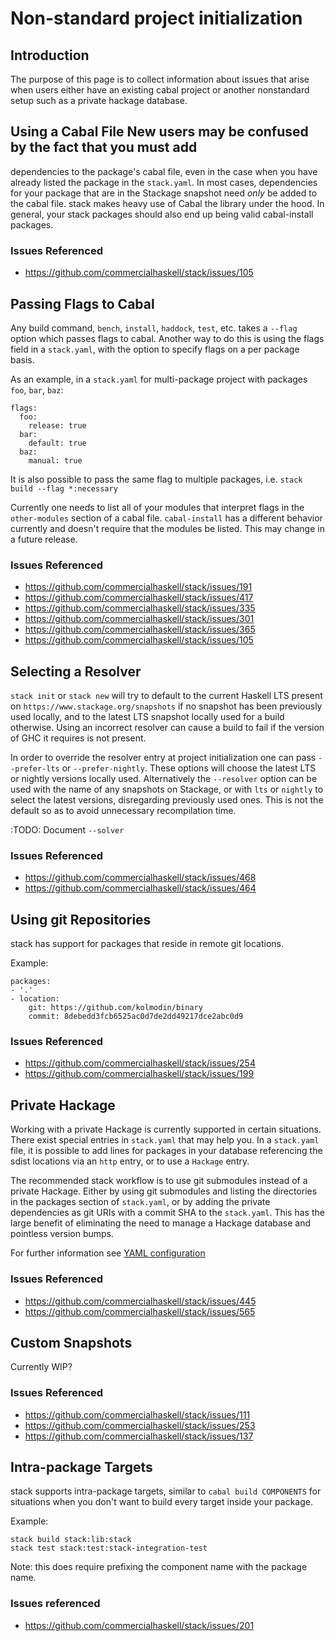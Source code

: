 # Non-standard project initialization

## Introduction
The purpose of this page is to collect information about issues that arise when
users either have an existing cabal project or another nonstandard setup such
as a private hackage database.

## Using a Cabal File New users may be confused by the fact that you must add
dependencies to the package's cabal file, even in the case when you have
already listed the package in the `stack.yaml`. In most cases, dependencies for
your package that are in the Stackage snapshot need *only* be added to the
cabal file. stack makes heavy use of Cabal the library under the hood. In
general, your stack packages should also end up being valid cabal-install
packages.

### Issues Referenced
  - https://github.com/commercialhaskell/stack/issues/105

## Passing Flags to Cabal

Any build command, `bench`, `install`, `haddock`, `test`, etc. takes a `--flag`
option which passes flags to cabal. Another way to do this is using the flags
field in a `stack.yaml`, with the option to specify flags on a per package
basis.

As an example, in a `stack.yaml` for multi-package project with packages `foo`,
`bar`, `baz`:

```
flags:
  foo:
    release: true
  bar:
    default: true
  baz:
    manual: true
```

It is also possible to pass the same flag to multiple packages, i.e. `stack
build --flag *:necessary`

Currently one needs to list all of your modules that interpret flags in the
`other-modules` section of a cabal file. `cabal-install` has a different
behavior currently and doesn't require that the modules be listed. This may
change in a future release.


### Issues Referenced
  - https://github.com/commercialhaskell/stack/issues/191
  - https://github.com/commercialhaskell/stack/issues/417
  - https://github.com/commercialhaskell/stack/issues/335
  - https://github.com/commercialhaskell/stack/issues/301
  - https://github.com/commercialhaskell/stack/issues/365
  - https://github.com/commercialhaskell/stack/issues/105

## Selecting a Resolver

`stack init` or `stack new` will try to default to the current Haskell LTS
present on `https://www.stackage.org/snapshots` if no snapshot has been
previously used locally, and to the latest LTS snapshot locally used for a
build otherwise. Using an incorrect resolver can cause a build to fail if the
version of GHC it requires is not present.

In order to override the resolver entry at project initialization one can pass
`--prefer-lts` or `--prefer-nightly`. These options will choose the latest LTS
or nightly versions locally used.  Alternatively the `--resolver` option can be
used with the name of any snapshots on Stackage, or with `lts` or `nightly` to
select the latest versions, disregarding previously used ones. This is not the
default so as to avoid unnecessary recompilation time.

:TODO: Document `--solver`

### Issues Referenced
  - https://github.com/commercialhaskell/stack/issues/468
  - https://github.com/commercialhaskell/stack/issues/464

## Using git Repositories
stack has support for packages that reside in remote git locations.

Example:

```
packages:
- '.'
- location:
    git: https://github.com/kolmodin/binary
    commit: 8debedd3fcb6525ac0d7de2dd49217dce2abc0d9
```

### Issues Referenced
  - https://github.com/commercialhaskell/stack/issues/254
  - https://github.com/commercialhaskell/stack/issues/199

## Private Hackage
Working with a private Hackage is currently supported in certain situations.
There exist special entries in `stack.yaml` that may help you. In a
`stack.yaml` file, it is possible to add lines for packages in your database
referencing the sdist locations via an `http` entry, or to use a `Hackage`
entry.

The recommended stack workflow is to use git submodules instead of a private
Hackage. Either by using git submodules and listing the directories in the
packages section of `stack.yaml`, or by adding the private dependencies as git
URIs with a commit SHA to the `stack.yaml`. This has the large benefit of
eliminating the need to manage a Hackage database and pointless version bumps.

For further information see [YAML configuration](yaml_configuration.md)

### Issues Referenced
  - https://github.com/commercialhaskell/stack/issues/445
  - https://github.com/commercialhaskell/stack/issues/565

## Custom Snapshots
Currently WIP?
### Issues Referenced
  - https://github.com/commercialhaskell/stack/issues/111
  - https://github.com/commercialhaskell/stack/issues/253
  - https://github.com/commercialhaskell/stack/issues/137

## Intra-package Targets
stack supports intra-package targets, similar to `cabal build COMPONENTS` for
situations when you don't want to build every target inside your package.

Example:
```
stack build stack:lib:stack
stack test stack:test:stack-integration-test
```

Note: this does require prefixing the component name with the package name.

### Issues referenced
  - https://github.com/commercialhaskell/stack/issues/201
